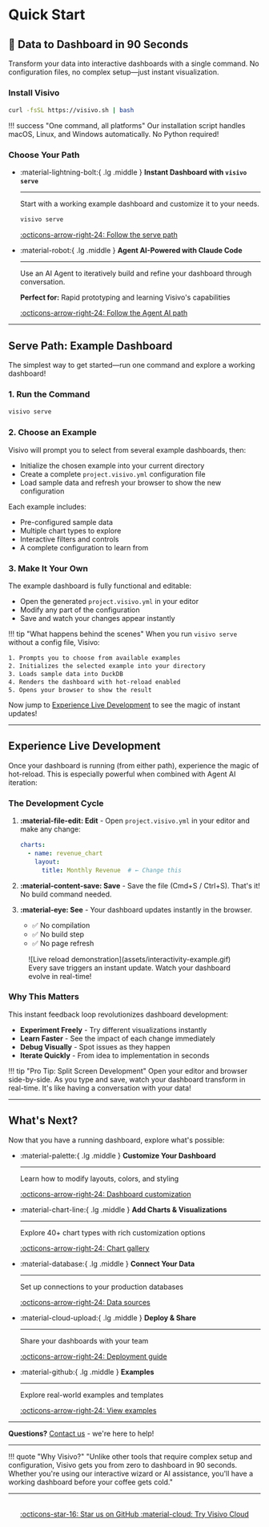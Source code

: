 # Quick Start

## 🚀 Data to Dashboard in 90 Seconds

Transform your data into interactive dashboards with a single command. No configuration files, no complex setup—just instant visualization.

### Install Visivo

```bash
curl -fsSL https://visivo.sh | bash
```

!!! success "One command, all platforms"
    Our installation script handles macOS, Linux, and Windows automatically. No Python required!

### Choose Your Path

<div class="grid cards" markdown>

-   :material-lightning-bolt:{ .lg .middle } **Instant Dashboard with `visivo serve`**

    ---

    Start with a working example dashboard and customize it to your needs.

    ```bash
    visivo serve
    ```

    [:octicons-arrow-right-24: Follow the serve path](#serve-path-example-dashboard)

-   :material-robot:{ .lg .middle } **Agent AI-Powered with Claude Code**

    ---

    Use an AI Agent to iteratively build and refine your dashboard through conversation.

    **Perfect for:** Rapid prototyping and learning Visivo's capabilities

    [:octicons-arrow-right-24: Follow the Agent AI path](ai-usage.md)

</div>

---

## Serve Path: Example Dashboard

The simplest way to get started—run one command and explore a working dashboard!

### 1. Run the Command

```bash
visivo serve
```

### 2. Choose an Example

Visivo will prompt you to select from several example dashboards, then:

- Initialize the chosen example into your current directory
- Create a complete `project.visivo.yml` configuration file
- Load sample data and refresh your browser to show the new configuration

Each example includes:
- Pre-configured sample data
- Multiple chart types to explore
- Interactive filters and controls
- A complete configuration to learn from

### 3. Make It Your Own

The example dashboard is fully functional and editable:
- Open the generated `project.visivo.yml` in your editor
- Modify any part of the configuration
- Save and watch your changes appear instantly

!!! tip "What happens behind the scenes"
    When you run `visivo serve` without a config file, Visivo:
    
    1. Prompts you to choose from available examples
    2. Initializes the selected example into your directory
    3. Loads sample data into DuckDB
    4. Renders the dashboard with hot-reload enabled
    5. Opens your browser to show the result

Now jump to [Experience Live Development](#experience-live-development) to see the magic of instant updates!


---

## Experience Live Development

Once your dashboard is running (from either path), experience the magic of hot-reload. This is especially powerful when combined with Agent AI iteration:

### The Development Cycle

1. **:material-file-edit: Edit** - Open `project.visivo.yml` in your editor and make any change:
   
   ```yaml
   charts:
     - name: revenue_chart
       layout:
         title: Monthly Revenue  # ← Change this
   ```

2. **:material-content-save: Save** - Save the file (Cmd+S / Ctrl+S). That's it! No build command needed.

3. **:material-eye: See** - Your dashboard updates instantly in the browser.
   - ✅ No compilation
   - ✅ No build step  
   - ✅ No page refresh

<figure markdown>
  ![Live reload demonstration](assets/interactivity-example.gif)
  <figcaption>Every save triggers an instant update. Watch your dashboard evolve in real-time!</figcaption>
</figure>

### Why This Matters

This instant feedback loop revolutionizes dashboard development:

- **Experiment Freely** - Try different visualizations instantly
- **Learn Faster** - See the impact of each change immediately  
- **Debug Visually** - Spot issues as they happen
- **Iterate Quickly** - From idea to implementation in seconds

!!! tip "Pro Tip: Split Screen Development"
    Open your editor and browser side-by-side. As you type and save, watch your dashboard transform in real-time. It's like having a conversation with your data!

---

## What's Next?

Now that you have a running dashboard, explore what's possible:

<div class="grid cards" markdown>

-   :material-palette:{ .lg .middle } **Customize Your Dashboard**

    ---

    Learn how to modify layouts, colors, and styling
    
    [:octicons-arrow-right-24: Dashboard customization](reference/configuration/Dashboards/Dashboard/index.md)

-   :material-chart-line:{ .lg .middle } **Add Charts & Visualizations**

    ---

    Explore 40+ chart types with rich customization options
    
    [:octicons-arrow-right-24: Chart gallery](reference/configuration/Chart/index.md)

-   :material-database:{ .lg .middle } **Connect Your Data**

    ---

    Set up connections to your production databases
    
    [:octicons-arrow-right-24: Data sources](topics/sources.md)

-   :material-cloud-upload:{ .lg .middle } **Deploy & Share**

    ---

    Share your dashboards with your team
    
    [:octicons-arrow-right-24: Deployment guide](topics/deployments.md)

-   :material-github:{ .lg .middle } **Examples**

    ---

    Explore real-world examples and templates
    
    [:octicons-arrow-right-24: View examples](https://visivo.io/examples)

</div>

---

**Questions?** [Contact us](mailto:jared@visivo.io) - we're here to help!

---

!!! quote "Why Visivo?"
    "Unlike other tools that require complex setup and configuration, Visivo gets you from zero to dashboard in 90 seconds. Whether you're using our interactive wizard or AI assistance, you'll have a working dashboard before your coffee gets cold."

---

<div style="text-align: center; margin-top: 2rem;">
  <a href="https://github.com/visivo/visivo" class="md-button md-button--primary">
    :octicons-star-16: Star us on GitHub
  </a>
  <a href="https://app.visivo.io" class="md-button">
    :material-cloud: Try Visivo Cloud
  </a>
</div>